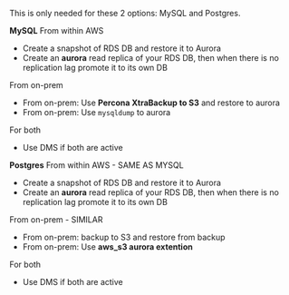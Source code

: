 This is only needed for these 2 options: MySQL and Postgres.

**MySQL**
From within AWS
- Create a snapshot of RDS DB and restore it to Aurora
- Create an **aurora** read replica of your RDS DB, then when there is no replication lag promote it to its own DB

From on-prem
- From on-prem: Use **Percona XtraBackup to S3** and restore to aurora
- From on-prem: Use `mysqldump` to aurora

For both
- Use DMS if both are active

**Postgres**
From within AWS - SAME AS MYSQL
- Create a snapshot of RDS DB and restore it to Aurora
- Create an **aurora** read replica of your RDS DB, then when there is no replication lag promote it to its own DB

From on-prem - SIMILAR
- From on-prem: backup to S3 and restore from backup
- From on-prem: Use **aws_s3 aurora extention**

For both
- Use DMS if both are active